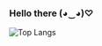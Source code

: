 ### Hello there (◕‿◕)♡
![Top Langs](https://github-readme-stats.vercel.app/api/top-langs/?username=hyunmila&theme=dracula&show_icons=true)
<!--![hyunmila's GitHub stats](https://github-readme-stats.vercel.app/api?username=hyunmila&hide=html,scss,stylus,blade,jupyter%20notebook,python,css,shell,batchfile,dockerfile,typescript&theme=dracula&show_icons=true)


**hyunmila/hyunmila** is a ✨ _special_ ✨ repository because its `README.md` (this file) appears on your GitHub profile.

Here are some ideas to get you started:

- 🔭 I’m currently working on ...
- 🌱 I’m currently learning ...
- 👯 I’m looking to collaborate on ...
- 🤔 I’m looking for help with ...
- 💬 Ask me about ...
- 📫 How to reach me: ...
- 😄 Pronouns: ...
- ⚡ Fun fact: ...
-->
